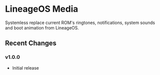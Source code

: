 # LineageOS Media
Systemless replace current ROM's ringtones, notifications, system sounds and boot animation from LineageOS.

## Recent Changes

### v1.0.0
- Initial release
